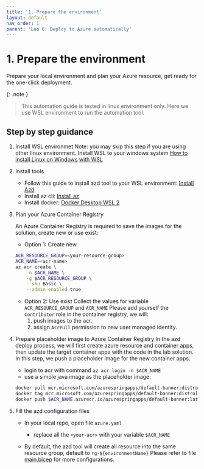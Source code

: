```yaml
---
title: '1. Prepare the environment'
layout: default
nav_order: 1
parent: 'Lab 6: Deploy to Azure automatically'
---
```


# 1. Prepare the environment

Prepare your local environment and plan your Azure resource, get ready for the one-click deployment.

{: .note }
> This automation guide is tested in linux environment only. Here we use WSL environment to run the automation tool.

## Step by step guidance

1. Install WSL environmet
   Note: you may skip this step if you are using other linux environment.
   Install WSL to your windows system [How to install Linux on Windows with WSL](https://learn.microsoft.com/en-us/windows/wsl/install)

1. Install tools

   - Follow this guide to install azd tool to your WSL environment: [Install Azd](https://learn.microsoft.com/en-us/azure/developer/azure-developer-cli/install-azd?tabs=winget-windows%2Cbrew-mac%2Cscript-linux&pivots=os-linux)
   - Install az cli: [Install az](https://learn.microsoft.com/en-us/cli/azure/install-azure-cli-linux?pivots=apt#option-1-install-with-one-command)
   - Install docker: [Docker Desktop WSL 2](https://docs.docker.com/desktop/wsl/)

1. Plan your Azure Container Registry

   An Azure Container Registry is required to save the images for the solution, create new or use exist:
   - Option 1: Create new

    ```bash
    ACR_RESOURCE_GROUP=<your-resource-group>
    ACR_NAME=<acr-name>
    az acr create \
        -n $ACR_NAME \
        -g $ACR_RESOURCE_GROUP \
        --sku Basic \
        --admin-enabled true
    ```

    - Option 2: Use exist
    Collect the values for variable `ACR_RESOURCE_GROUP` and `ACR_NAME`
    Please add yourself the `Contributor` role in the container registry, we will:
        1. push images to the acr.
        1. assign `AcrPull` permission to new user managed identity.

1. Prepare placeholder image to Azure Container Registry
    In the azd deploy process, we will first create azure resource and container apps, then update the target container apps with the code in the lab solution.
    In this step, we push a placeholder image for the new container apps.

    - login to acr with command `az acr login -n $ACR_NAME`
    - use a simple java image as the placeholder image:

    ```bash
    docker pull mcr.microsoft.com/azurespringapps/default-banner:distroless-2024022107-66ea1a62-87936983
    docker tag mcr.microsoft.com/azurespringapps/default-banner:distroless-2024022107-66ea1a62-87936983 $ACR_NAME.azurecr.io/azurespringapps/default-banner:latest
    docker push $ACR_NAME.azurecr.io/azurespringapps/default-banner:latest
    ```

1. Fill the azd configuration files

    - In your local repo, open file `azure.yaml`
        - replace all the `<your-acr>` with your variable `$ACR_NAME`

    - By default, the azd tool will create all resource into the same resource group, default to `rg-${environmentName}`
    Please refer to file [main.bicep](../../infra/bicep/main.bicep) for more configurations.
